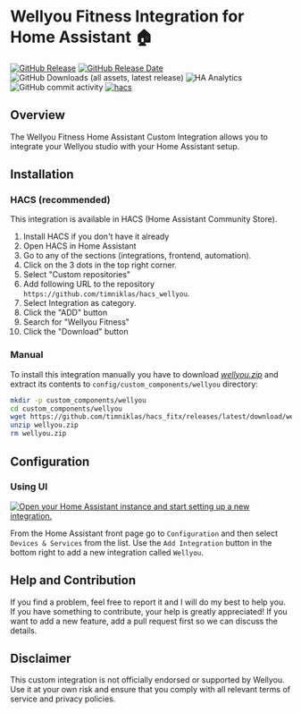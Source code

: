 # Wellyou Fitness Integration for Home Assistant 🏠

[![GitHub Release](https://img.shields.io/github/v/release/timniklas/hacs_wellyou?sort=semver&style=for-the-badge&color=green)](https://github.com/timniklas/hacs_wellyou/releases/)
[![GitHub Release Date](https://img.shields.io/github/release-date/timniklas/hacs_wellyou?style=for-the-badge&color=green)](https://github.com/timniklas/hacs_wellyou/releases/)
![GitHub Downloads (all assets, latest release)](https://img.shields.io/github/downloads/timniklas/hacs_wellyou/latest/total?style=for-the-badge&label=Downloads%20latest%20Release)
![HA Analytics](https://img.shields.io/badge/dynamic/json?url=https%3A%2F%2Fanalytics.home-assistant.io%2Fcustom_integrations.json&query=%24.wellyou.total&style=for-the-badge&label=Active%20Installations&color=red)
![GitHub commit activity](https://img.shields.io/github/commit-activity/m/timniklas/hacs_wellyou?style=for-the-badge)
[![hacs](https://img.shields.io/badge/HACS-Integration-blue.svg?style=for-the-badge)](https://github.com/hacs/integration)

## Overview

The Wellyou Fitness Home Assistant Custom Integration allows you to integrate your Wellyou studio with your Home Assistant setup.

## Installation

### HACS (recommended)

This integration is available in HACS (Home Assistant Community Store).

1. Install HACS if you don't have it already
2. Open HACS in Home Assistant
3. Go to any of the sections (integrations, frontend, automation).
4. Click on the 3 dots in the top right corner.
5. Select "Custom repositories"
6. Add following URL to the repository `https://github.com/timniklas/hacs_wellyou`.
7. Select Integration as category.
8. Click the "ADD" button
9. Search for "Wellyou Fitness"
10. Click the "Download" button

### Manual

To install this integration manually you have to download [_wellyou.zip_](https://github.com/timniklas/hacs_wellyou/releases/latest/) and extract its contents to `config/custom_components/wellyou` directory:

```bash
mkdir -p custom_components/wellyou
cd custom_components/wellyou
wget https://github.com/timniklas/hacs_fitx/releases/latest/download/wellyou.zip
unzip wellyou.zip
rm wellyou.zip
```

## Configuration

### Using UI

[![Open your Home Assistant instance and start setting up a new integration.](https://my.home-assistant.io/badges/config_flow_start.svg)](https://my.home-assistant.io/redirect/config_flow_start/?domain=wellyou)

From the Home Assistant front page go to `Configuration` and then select `Devices & Services` from the list.
Use the `Add Integration` button in the bottom right to add a new integration called `Wellyou`.

## Help and Contribution

If you find a problem, feel free to report it and I will do my best to help you.
If you have something to contribute, your help is greatly appreciated!
If you want to add a new feature, add a pull request first so we can discuss the details.

## Disclaimer

This custom integration is not officially endorsed or supported by Wellyou.
Use it at your own risk and ensure that you comply with all relevant terms of service and privacy policies.
